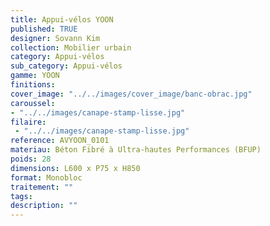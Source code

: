 ```yaml
---
title: Appui-vélos YOON 
published: TRUE
designer: Sovann Kim
collection: Mobilier urbain
category: Appui-vélos 
sub_category: Appui-vélos 
gamme: YOON 
finitions: 
cover_image: "../../images/cover_image/banc-obrac.jpg"
caroussel: 
- "../../images/canape-stamp-lisse.jpg"
filaire: 
 - "../../images/canape-stamp-lisse.jpg"
reference: AVYOON_0101
materiau: Béton Fibré à Ultra-hautes Performances (BFUP)
poids: 28
dimensions: L600 x P75 x H850 
format: Monobloc
traitement: ""
tags: 
description: ""
---
```

